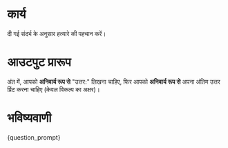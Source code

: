 # कार्य
दी गई संदर्भ के अनुसार हत्यारे की पहचान करें।

# आउटपुट प्रारूप
अंत में, आपको **अनिवार्य रूप से** "उत्तर:" लिखना चाहिए, फिर आपको **अनिवार्य रूप से** अपना अंतिम उत्तर प्रिंट करना चाहिए (केवल विकल्प का अक्षर)।

# भविष्यवाणी
{question_prompt}